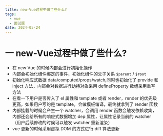 ```yaml
---
title: new-Vue过程中做了些什么?
tags:
  - vue
  - 面试题
date: 2024-05-24
---
```

# 一 new-Vue过程中做了些什么?

- 在 new Vue 的时候内部会进行初始化操作
- 内部会初始化组件绑定的事件，初始化组件的父子关系 `$parent` / `$root`
- 初始化响应式数据 data/computed/props/watch,同时也初始化了 provide 和 inject 方法，内部会对数据进行劫持对象采用 defineProperty 数组采用重写方法
- 在看一下用户是否传入了 el 属性和 template 或者 render，render 的优先级更高，如果用户写的是 template，会做模板编译，最终就拿到了 render 函数
- 内部挂载的时候会产生一个 watcher，会调用 render 函数会触发依赖收集，内部还会给所有的响应式数据增加 dep 属性，让属性记录当前的 watcher（用户后续修改的时候可以触发 watcher 重新渲染）
- vue 更新的时候采用虚拟 DOM 的方式进行 diff 算法更新